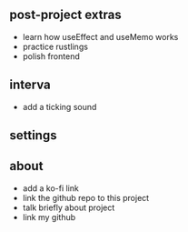 ## post-project extras

- learn how useEffect and useMemo works
- practice rustlings
- polish frontend
<!-- - double check that daisyUI colors are applied -->

## interva

<!-- - add pause, play and reset buttons -->
<!-- - find a library to use time -->
<!-- - implement timer logic -->
<!-- - add new colors for when break vs long break vs focus -->
<!-- - add a cooler sound when reaching the long break -->

- add a ticking sound

## settings

<!-- - add settings for changing pomo time -->
<!-- - add settings for OS integration (e.g always on top, start up on launch, etc) -->

## about

- add a ko-fi link
- link the github repo to this project
- talk briefly about project
- link my github
